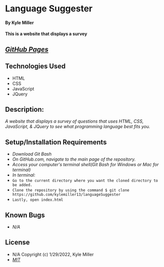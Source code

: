 # Language Suggester

#### By Kyle Miller

#### This is a website that displays a survey 

## _[GitHub Pages](https://kylemiller13.github.io/languageSuggester/)_

## Technologies Used

- HTML
- CSS
- JavaScript
- JQuery

## Description:

_A website that displays a survey of questions that uses HTML, CSS, JavaScript, & JQuery to see what programming language best fits you._

## Setup/Installation Requirements

- _Download Git Bash_
- _On GitHub.com, navigate to the main page of the repository._
- _Access your computer's terminal shell(Git Bash for Windows or Mac for terminal)_
- _In terminal:_
- `Go to the current directory where you want the cloned directory to be added.`
- `Clone the repository by using the command $ git clone https://github.com/kylemiller13/languageSuggester`
- `Lastly, open index.html`

## Known Bugs

- _N/A_

## License

- N/A Copyright (c) 1/29/2022, Kyle Miller
- _[MIT](https://opensource.org/licenses/MIT)_